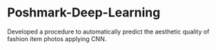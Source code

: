 # Poshmark-Deep-Learning
Developed a procedure to automatically predict the aesthetic quality of fashion item photos applying CNN.
